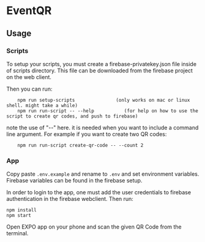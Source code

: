 # EventQR

## Usage

### Scripts

To setup your scripts, you must create a firebase-privatekey.json file inside of scripts directory. This file can be downloaded from the firebase project on the web client.

Then you can run:

```
    npm run setup-scripts               (only works on mac or linux shell. might take a while)
    npm run run-script -- --help           (for help on how to use the script to create qr codes, and push to firebase)
```

note the use of "--" here. it is needed when you want to include a command line argument. For example if you want to create two QR codes:

```
    npm run run-script create-qr-code -- --count 2
```

### App

Copy paste `.env.example` and rename to `.env` and set environment variables. Firebase variables can be found in the firebase setup.

In order to login to the app, one must add the user credentials to firebase authentication in the firebase webclient. Then run:

```
npm install
npm start
```

Open EXPO app on your phone and scan the given QR Code from the terminal.
